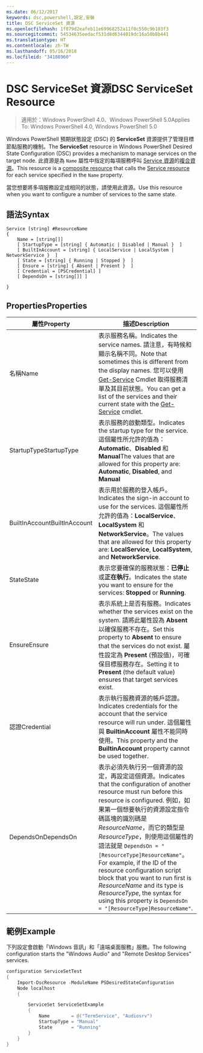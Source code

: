 ```yaml
---
ms.date: 06/12/2017
keywords: dsc,powershell,設定,安裝
title: DSC ServiceSet 資源
ms.openlocfilehash: 1f879d2eafeb11e69968252a11f0c550c9b103f3
ms.sourcegitcommit: 54534635eedacf531d8d6344019dc16a50b8b441
ms.translationtype: HT
ms.contentlocale: zh-TW
ms.lasthandoff: 05/16/2018
ms.locfileid: "34188960"
---
```

# <a name="dsc-serviceset-resource"></a><span data-ttu-id="a1144-103">DSC ServiceSet 資源</span><span class="sxs-lookup"><span data-stu-id="a1144-103">DSC ServiceSet Resource</span></span>

> <span data-ttu-id="a1144-104">適用於：Windows PowerShell 4.0、Windows PowerShell 5.0</span><span class="sxs-lookup"><span data-stu-id="a1144-104">Applies To: Windows PowerShell 4.0, Windows PowerShell 5.0</span></span>


<span data-ttu-id="a1144-105">Windows PowerShell 預期狀態設定 (DSC) 的 **ServiceSet** 資源提供了管理目標節點服務的機制。</span><span class="sxs-lookup"><span data-stu-id="a1144-105">The **ServiceSet** resource in Windows PowerShell Desired State Configuration (DSC) provides a mechanism to manage services on the target node.</span></span> <span data-ttu-id="a1144-106">此資源是為 `Name` 屬性中指定的每項服務呼叫 [Service 資源](serviceResource.md)的[複合資源](authoringResourceComposite.md)。</span><span class="sxs-lookup"><span data-stu-id="a1144-106">This resource is a [composite resource](authoringResourceComposite.md) that calls the [Service resource](serviceResource.md) for each service specified in the `Name` property.</span></span>

<span data-ttu-id="a1144-107">當您想要將多項服務設定成相同的狀態，請使用此資源。</span><span class="sxs-lookup"><span data-stu-id="a1144-107">Use this resource when you want to configure a number of services to the same state.</span></span>

## <a name="syntax"></a><span data-ttu-id="a1144-108">語法</span><span class="sxs-lookup"><span data-stu-id="a1144-108">Syntax</span></span>

```
Service [string] #ResourceName
{
    Name = [string[]]
    [ StartupType = [string] { Automatic | Disabled | Manual }  ]
    [ BuiltInAccount = [string] { LocalService | LocalSystem | NetworkService }  ]
    [ State = [string] { Running | Stopped }  ]
    [ Ensure = [string] { Absent | Present }  ]
    [ Credential = [PSCredential] ]
    [ DependsOn = [string[]] ]

}
```

## <a name="properties"></a><span data-ttu-id="a1144-109">Properties</span><span class="sxs-lookup"><span data-stu-id="a1144-109">Properties</span></span>

|  <span data-ttu-id="a1144-110">屬性</span><span class="sxs-lookup"><span data-stu-id="a1144-110">Property</span></span>  |  <span data-ttu-id="a1144-111">描述</span><span class="sxs-lookup"><span data-stu-id="a1144-111">Description</span></span>   |
|---|---|
| <span data-ttu-id="a1144-112">名稱</span><span class="sxs-lookup"><span data-stu-id="a1144-112">Name</span></span>| <span data-ttu-id="a1144-113">表示服務名稱。</span><span class="sxs-lookup"><span data-stu-id="a1144-113">Indicates the service names.</span></span> <span data-ttu-id="a1144-114">請注意，有時候和顯示名稱不同。</span><span class="sxs-lookup"><span data-stu-id="a1144-114">Note that sometimes this is different from the display names.</span></span> <span data-ttu-id="a1144-115">您可以使用 [Get-Service](https://technet.microsoft.com/library/hh849804.aspx) Cmdlet 取得服務清單及其目前狀態。</span><span class="sxs-lookup"><span data-stu-id="a1144-115">You can get a list of the services and their current state with the [Get-Service](https://technet.microsoft.com/library/hh849804.aspx) cmdlet.</span></span>|
| <span data-ttu-id="a1144-116">StartupType</span><span class="sxs-lookup"><span data-stu-id="a1144-116">StartupType</span></span>| <span data-ttu-id="a1144-117">表示服務的啟動類型。</span><span class="sxs-lookup"><span data-stu-id="a1144-117">Indicates the startup type for the service.</span></span> <span data-ttu-id="a1144-118">這個屬性所允許的值為：**Automatic**、**Disabled** 和 **Manual**</span><span class="sxs-lookup"><span data-stu-id="a1144-118">The values that are allowed for this property are: **Automatic**, **Disabled**, and **Manual**</span></span>|
| <span data-ttu-id="a1144-119">BuiltInAccount</span><span class="sxs-lookup"><span data-stu-id="a1144-119">BuiltInAccount</span></span>| <span data-ttu-id="a1144-120">表示用於服務的登入帳戶。</span><span class="sxs-lookup"><span data-stu-id="a1144-120">Indicates the sign-in account to use for the services.</span></span> <span data-ttu-id="a1144-121">這個屬性所允許的值為：**LocalService**、**LocalSystem** 和 **NetworkService**。</span><span class="sxs-lookup"><span data-stu-id="a1144-121">The values that are allowed for this property are: **LocalService**, **LocalSystem**, and **NetworkService**.</span></span>|
| <span data-ttu-id="a1144-122">State</span><span class="sxs-lookup"><span data-stu-id="a1144-122">State</span></span>| <span data-ttu-id="a1144-123">表示您要確保的服務狀態：**已停止**或**正在執行**。</span><span class="sxs-lookup"><span data-stu-id="a1144-123">Indicates the state you want to ensure for the services: **Stopped** or **Running**.</span></span>|
| <span data-ttu-id="a1144-124">Ensure</span><span class="sxs-lookup"><span data-stu-id="a1144-124">Ensure</span></span>| <span data-ttu-id="a1144-125">表示系統上是否有服務。</span><span class="sxs-lookup"><span data-stu-id="a1144-125">Indicates whether the services exist on the system.</span></span> <span data-ttu-id="a1144-126">請將此屬性設為 **Absent** 以確保服務不存在。</span><span class="sxs-lookup"><span data-stu-id="a1144-126">Set this property to **Absent** to ensure that the services do not exist.</span></span> <span data-ttu-id="a1144-127">屬性設定為 **Present** (預設值)，可確保目標服務存在。</span><span class="sxs-lookup"><span data-stu-id="a1144-127">Setting it to **Present** (the default value) ensures that target services exist.</span></span>|
| <span data-ttu-id="a1144-128">認證</span><span class="sxs-lookup"><span data-stu-id="a1144-128">Credential</span></span>| <span data-ttu-id="a1144-129">表示執行服務資源的帳戶認證。</span><span class="sxs-lookup"><span data-stu-id="a1144-129">Indicates credentials for the account that the service resource will run under.</span></span> <span data-ttu-id="a1144-130">這個屬性與 **BuiltinAccount** 屬性不能同時使用。</span><span class="sxs-lookup"><span data-stu-id="a1144-130">This property and the **BuiltinAccount** property cannot be used together.</span></span>|
| <span data-ttu-id="a1144-131">DependsOn</span><span class="sxs-lookup"><span data-stu-id="a1144-131">DependsOn</span></span>| <span data-ttu-id="a1144-132">表示必須先執行另一個資源的設定，再設定這個資源。</span><span class="sxs-lookup"><span data-stu-id="a1144-132">Indicates that the configuration of another resource must run before this resource is configured.</span></span> <span data-ttu-id="a1144-133">例如，如果第一個想要執行的資源設定指令碼區塊的識別碼是 *ResourceName*，而它的類型是 *ResourceType*，則使用這個屬性的語法就是 `DependsOn = "[ResourceType]ResourceName"`。</span><span class="sxs-lookup"><span data-stu-id="a1144-133">For example, if the ID of the resource configuration script block that you want to run first is *ResourceName* and its type is *ResourceType*, the syntax for using this property is `DependsOn = "[ResourceType]ResourceName"`.</span></span>|



## <a name="example"></a><span data-ttu-id="a1144-134">範例</span><span class="sxs-lookup"><span data-stu-id="a1144-134">Example</span></span>

<span data-ttu-id="a1144-135">下列設定會啟動「Windows 音訊」和「遠端桌面服務」服務。</span><span class="sxs-lookup"><span data-stu-id="a1144-135">The following configuration starts the "Windows Audio" and "Remote Desktop Services" services.</span></span>

```powershell
configuration ServiceSetTest
{
    Import-DscResource -ModuleName PSDesiredStateConfiguration
    Node localhost
    {

        ServiceSet ServiceSetExample
        {
            Name        = @("TermService", "Audiosrv")
            StartupType = "Manual"
            State       = "Running"
        }
    }
}
```